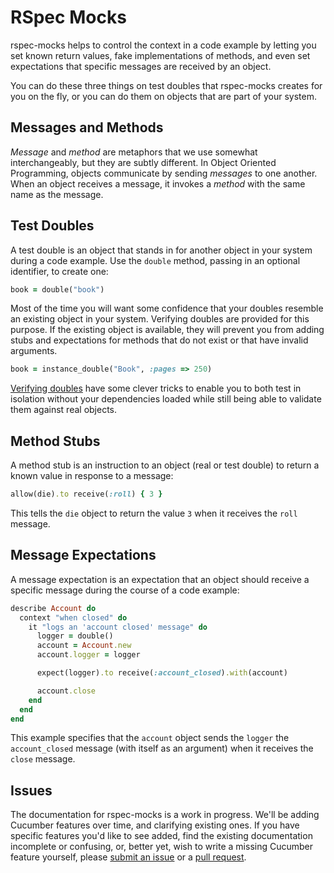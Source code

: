 # RSpec Mocks

rspec-mocks helps to control the context in a code example by letting you set known return
values, fake implementations of methods, and even set expectations that specific messages
are received by an object.

You can do these three things on test doubles that rspec-mocks creates for you on the fly, or
you can do them on objects that are part of your system.

## Messages and Methods

_Message_ and _method_ are metaphors that we use somewhat interchangeably, but they are
subtly different.  In Object Oriented Programming, objects communicate by sending
_messages_ to one another. When an object receives a message, it invokes a _method_ with the
same name as the message.

## Test Doubles

A test double is an object that stands in for another object in your system during a code
example. Use the `double` method, passing in an optional identifier, to create one:

```ruby
book = double("book")
```

Most of the time you will want some confidence that your doubles resemble an existing
object in your system. Verifying doubles are provided for this purpose. If the existing object
is available, they will prevent you from adding stubs and expectations for methods that do
not exist or that have invalid arguments.

```ruby
book = instance_double("Book", :pages => 250)
```

[Verifying doubles](./verifying-doubles) have some clever tricks to enable you to both test in isolation without your
dependencies loaded while still being able to validate them against real objects.

## Method Stubs

A method stub is an instruction to an object (real or test double) to return a
known value in response to a message:

```ruby
allow(die).to receive(:roll) { 3 }
```

This tells the `die` object to return the value `3` when it receives the `roll` message.

## Message Expectations

A message expectation is an expectation that an object should receive a specific message
during the course of a code example:

```ruby
describe Account do
  context "when closed" do
    it "logs an 'account closed' message" do
      logger = double()
      account = Account.new
      account.logger = logger

      expect(logger).to receive(:account_closed).with(account)

      account.close
    end
  end
end
```

This example specifies that the `account` object sends the `logger` the `account_closed`
message (with itself as an argument) when it receives the `close` message.

## Issues

The documentation for rspec-mocks is a work in progress. We'll be adding Cucumber
features over time, and clarifying existing ones. If you have specific features you'd like to see
added, find the existing documentation incomplete or confusing, or, better yet, wish to write
a missing Cucumber feature yourself, please [submit an issue](http://github.com/rspec/rspec-mocks/issues) or a [pull request](http://github.com/rspec/rspec-mocks).
